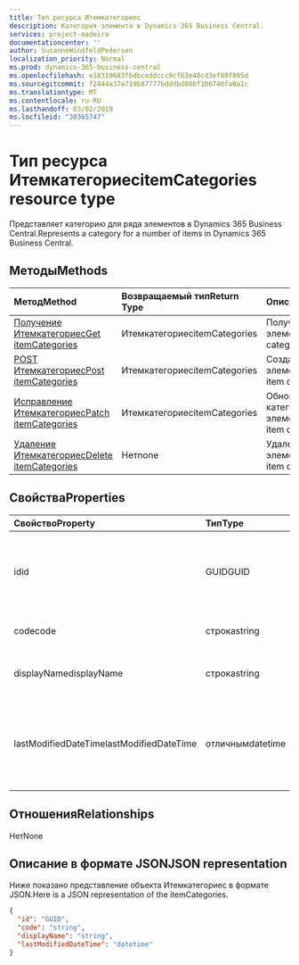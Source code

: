 ```yaml
---
title: Тип ресурса Итемкатегориес
description: Категория элемента в Dynamics 365 Business Central.
services: project-madeira
documentationcenter: ''
author: SusanneWindfeldPedersen
localization_priority: Normal
ms.prod: dynamics-365-business-central
ms.openlocfilehash: e18319683f6dbceddccc9cf83e48cd3ef89f895d
ms.sourcegitcommit: f2444a37a719b87777bdddbd086f106746fa0a1c
ms.translationtype: MT
ms.contentlocale: ru-RU
ms.lasthandoff: 03/02/2019
ms.locfileid: "30365747"
---
```

# <a name="itemcategories-resource-type"></a><span data-ttu-id="64c75-103">Тип ресурса Итемкатегориес</span><span class="sxs-lookup"><span data-stu-id="64c75-103">itemCategories resource type</span></span>
<span data-ttu-id="64c75-104">Представляет категорию для ряда элементов в Dynamics 365 Business Central.</span><span class="sxs-lookup"><span data-stu-id="64c75-104">Represents a category for a number of items in Dynamics 365 Business Central.</span></span>

## <a name="methods"></a><span data-ttu-id="64c75-105">Методы</span><span class="sxs-lookup"><span data-stu-id="64c75-105">Methods</span></span>

| <span data-ttu-id="64c75-106">Метод</span><span class="sxs-lookup"><span data-stu-id="64c75-106">Method</span></span>                                                          | <span data-ttu-id="64c75-107">Возвращаемый тип</span><span class="sxs-lookup"><span data-stu-id="64c75-107">Return Type</span></span>  |<span data-ttu-id="64c75-108">Описание</span><span class="sxs-lookup"><span data-stu-id="64c75-108">Description</span></span>             |
|:----------------------------------------------------------------|:-------------|:-----------------------|
|[<span data-ttu-id="64c75-109">Получение Итемкатегориес</span><span class="sxs-lookup"><span data-stu-id="64c75-109">Get itemCategories</span></span>](../api/dynamics-itemcategories-get.md)      |<span data-ttu-id="64c75-110">Итемкатегориес</span><span class="sxs-lookup"><span data-stu-id="64c75-110">itemCategories</span></span>|<span data-ttu-id="64c75-111">Получение категории элемента.</span><span class="sxs-lookup"><span data-stu-id="64c75-111">Get an item category.</span></span>   |
|[<span data-ttu-id="64c75-112">POST Итемкатегориес</span><span class="sxs-lookup"><span data-stu-id="64c75-112">Post itemCategories</span></span>](../api/dynamics-create-itemcategories.md)  |<span data-ttu-id="64c75-113">Итемкатегориес</span><span class="sxs-lookup"><span data-stu-id="64c75-113">itemCategories</span></span>|<span data-ttu-id="64c75-114">Создайте категорию элемента.</span><span class="sxs-lookup"><span data-stu-id="64c75-114">Create an item category.</span></span>|
|[<span data-ttu-id="64c75-115">Исправление Итемкатегориес</span><span class="sxs-lookup"><span data-stu-id="64c75-115">Patch itemCategories</span></span>](../api/dynamics-itemcategories-update.md) |<span data-ttu-id="64c75-116">Итемкатегориес</span><span class="sxs-lookup"><span data-stu-id="64c75-116">itemCategories</span></span>|<span data-ttu-id="64c75-117">Обновление категории элемента.</span><span class="sxs-lookup"><span data-stu-id="64c75-117">Update an item category.</span></span>|
|[<span data-ttu-id="64c75-118">Удаление Итемкатегориес</span><span class="sxs-lookup"><span data-stu-id="64c75-118">Delete itemCategories</span></span>](../api/dynamics-itemcategories-delete.md)|<span data-ttu-id="64c75-119">Нет</span><span class="sxs-lookup"><span data-stu-id="64c75-119">none</span></span>          |<span data-ttu-id="64c75-120">Удаление категории элемента.</span><span class="sxs-lookup"><span data-stu-id="64c75-120">Delete an item category.</span></span>|

## <a name="properties"></a><span data-ttu-id="64c75-121">Свойства</span><span class="sxs-lookup"><span data-stu-id="64c75-121">Properties</span></span>
| <span data-ttu-id="64c75-122">Свойство</span><span class="sxs-lookup"><span data-stu-id="64c75-122">Property</span></span>           | <span data-ttu-id="64c75-123">Тип</span><span class="sxs-lookup"><span data-stu-id="64c75-123">Type</span></span>   |<span data-ttu-id="64c75-124">Описание</span><span class="sxs-lookup"><span data-stu-id="64c75-124">Description</span></span>                                     |
|:-------------------|:-------|:-----------------------------------------------|
|<span data-ttu-id="64c75-125">id</span><span class="sxs-lookup"><span data-stu-id="64c75-125">id</span></span>                  |<span data-ttu-id="64c75-126">GUID</span><span class="sxs-lookup"><span data-stu-id="64c75-126">GUID</span></span>    |<span data-ttu-id="64c75-127">Уникальный идентификатор Итемкатегори.</span><span class="sxs-lookup"><span data-stu-id="64c75-127">The unique ID of the itemCategory.</span></span> <span data-ttu-id="64c75-128">Не редактируемые.</span><span class="sxs-lookup"><span data-stu-id="64c75-128">Non-editable.</span></span>|
|<span data-ttu-id="64c75-129">code</span><span class="sxs-lookup"><span data-stu-id="64c75-129">code</span></span>                |<span data-ttu-id="64c75-130">строка</span><span class="sxs-lookup"><span data-stu-id="64c75-130">string</span></span>  |<span data-ttu-id="64c75-131">Код Итемкатегори.</span><span class="sxs-lookup"><span data-stu-id="64c75-131">The itemCategory code.</span></span>                          |
|<span data-ttu-id="64c75-132">displayName</span><span class="sxs-lookup"><span data-stu-id="64c75-132">displayName</span></span>         |<span data-ttu-id="64c75-133">строка</span><span class="sxs-lookup"><span data-stu-id="64c75-133">string</span></span>  |<span data-ttu-id="64c75-134">Отображаемое имя Итемкатегориес.</span><span class="sxs-lookup"><span data-stu-id="64c75-134">The itemCategories display name.</span></span>                |
|<span data-ttu-id="64c75-135">lastModifiedDateTime</span><span class="sxs-lookup"><span data-stu-id="64c75-135">lastModifiedDateTime</span></span>|<span data-ttu-id="64c75-136">отличным</span><span class="sxs-lookup"><span data-stu-id="64c75-136">datetime</span></span>|<span data-ttu-id="64c75-137">Дата и время последнего изменения Итемкатегори.</span><span class="sxs-lookup"><span data-stu-id="64c75-137">The last datetime the itemCategory was modified.</span></span> <span data-ttu-id="64c75-138">Только для чтения.</span><span class="sxs-lookup"><span data-stu-id="64c75-138">Read-Only.</span></span>|  


## <a name="relationships"></a><span data-ttu-id="64c75-139">Отношения</span><span class="sxs-lookup"><span data-stu-id="64c75-139">Relationships</span></span>
<span data-ttu-id="64c75-140">Нет</span><span class="sxs-lookup"><span data-stu-id="64c75-140">None</span></span>

## <a name="json-representation"></a><span data-ttu-id="64c75-141">Описание в формате JSON</span><span class="sxs-lookup"><span data-stu-id="64c75-141">JSON representation</span></span>

<span data-ttu-id="64c75-142">Ниже показано представление объекта Итемкатегориес в формате JSON.</span><span class="sxs-lookup"><span data-stu-id="64c75-142">Here is a JSON representation of the itemCategories.</span></span>

```json
{
  "id": "GUID",
  "code": "string",
  "displayName": "string",
  "lastModifiedDateTime": "datetime"
}
```

